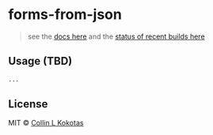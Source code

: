 # forms-from-json

> see the [docs here](https://hoodiecollin.github.io/forms-from-json/?path=/docs/components-field-group--field-group) and the [status of recent builds here](https://www.chromatic.com/builds?appId=60b5a22dc428f6003ba087d4)

## Usage (TBD)

```bash
...
```
## License

MIT © [Collin L Kokotas](https://github.com/HoodieCollin)
